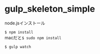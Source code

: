 gulp_skeleton_simple
=============
node.jsインストール  

`$ npm install`  
macだと`$ sudo npm install`

`$ gulp watch`
